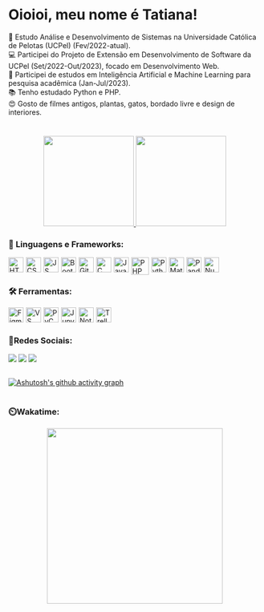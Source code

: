 # Oioioi, meu nome é Tatiana!
📓 Estudo Análise e Desenvolvimento de Sistemas na Universidade Católica de Pelotas (UCPel) (Fev/2022-atual).</br>
💻 Participei do Projeto de Extensão em Desenvolvimento de Software da UCPel (Set/2022-Out/2023), focado em Desenvolvimento Web.</br>
🤖 Participei de estudos em Inteligência Artificial e Machine Learning para pesquisa acadêmica (Jan-Jul/2023).</br>
📚 Tenho estudado Python e PHP.</br>
😍 Gosto de filmes antigos, plantas, gatos, bordado livre e design de interiores.</br>

#
<div align="center">
  <a href="https://github.com/anuraghazra/github-readme-stats">
  <img height="180em" src="https://github-readme-stats.vercel.app/api?username=tatiuska&show_icons=true&theme=dracula&include_all_commits=true&count_private=true" />
  <img height="180em" src="https://github-readme-stats.vercel.app/api/top-langs/?username=tatiuska&size_weight=0.5&count_weight=0.5&hide=jupyter%20notebook,hack&layout=compact&langs_count=8&theme=dracula" />
  </a>
</div>
  
### 🧰 Linguagens e Frameworks:
  <img align="left" alt="HTML5" width="30px" style="padding-right: 2px" src="https://cdn.jsdelivr.net/gh/devicons/devicon/icons/html5/html5-original.svg" />
  <img align="left" alt="CSS3" width="30px" style="padding-right: 2px" src="https://cdn.jsdelivr.net/gh/devicons/devicon/icons/css3/css3-original.svg" />
  <img align="left" alt="JS" width="30px" style="padding-right: 2px" src="https://cdn.jsdelivr.net/gh/devicons/devicon/icons/javascript/javascript-original.svg" />
  <img align="left" alt="Bootstrap" width="30px" style="padding-right: 2px" src="https://cdn.jsdelivr.net/gh/devicons/devicon/icons/bootstrap/bootstrap-original.svg" />
  <img align="left" alt="Git" width="30px" style="padding-right: 2px" src="https://cdn.jsdelivr.net/gh/devicons/devicon/icons/git/git-original.svg" />
  <img align="left" alt="C" width="30px" style="padding-right: 2px" src="https://cdn.jsdelivr.net/gh/devicons/devicon/icons/c/c-original.svg" />
  <img align="left" alt="Java" width="30px" style="padding-right: 2px" src="https://cdn.jsdelivr.net/gh/devicons/devicon/icons/java/java-original.svg" />
  <img align="left" alt="PHP" width="35px" style="padding-right: 2px" src="https://cdn.jsdelivr.net/gh/devicons/devicon@latest/icons/php/php-original.svg" />
  <img align="left" alt="Python" width="30px" style="padding-right: 2px" src="https://cdn.jsdelivr.net/gh/devicons/devicon/icons/python/python-original.svg" />
  <img align="left" alt="Matplotlib" width="30px" style="padding-right: 2px" src="https://cdn.jsdelivr.net/gh/devicons/devicon@latest/icons/matplotlib/matplotlib-original.svg" />
  <img align="left" alt="Pandas" width="30px" style="padding-right: 2px" src="https://cdn.jsdelivr.net/gh/devicons/devicon@latest/icons/pandas/pandas-original.svg" />
  <img align="left" alt="Numpy" width="30px" style="padding-right: 2px" src="https://cdn.jsdelivr.net/gh/devicons/devicon@latest/icons/numpy/numpy-original.svg" />
  <br>
  
#
### 🛠️ Ferramentas:
  <img align="left" alt="Figma" width="30px" style="padding-right: 2px" src="https://cdn.jsdelivr.net/gh/devicons/devicon@latest/icons/figma/figma-original.svg" />
  <img align="left" alt="VS Code" width="30px" style="padding-right: 2px" src="https://cdn.jsdelivr.net/gh/devicons/devicon@latest/icons/vscode/vscode-original.svg" />
  <img align="left" alt="PyCharm" width="30px" style="padding-right: 2px" src="https://cdn.jsdelivr.net/gh/devicons/devicon@latest/icons/pycharm/pycharm-original.svg" />
  <img align="left" alt="Jupyter Notebook" width="30px" style="padding-right: 2px" src="https://cdn.jsdelivr.net/gh/devicons/devicon@latest/icons/jupyter/jupyter-original.svg" />
  <img align="left" alt="Notion" width="30px" style="padding-right: 2px" src="https://cdn.jsdelivr.net/gh/devicons/devicon@latest/icons/notion/notion-original.svg" />
  <img align="left" alt="Trello" width="30px" style="padding-right: 2px" src="https://cdn.jsdelivr.net/gh/devicons/devicon@latest/icons/trello/trello-original.svg" />
  <br>
  
#
### 📱Redes Sociais:
<div>
  <a href="https://codepen.io/tatiuska" target="_blank"><img src="https://img.shields.io/badge/Codepen-000000?style=for-the-badge&logo=codepen&logoColor=white"/></a>
  <a href="https://www.twitch.tv/tatiuska_" target="_blank"><img src="https://img.shields.io/badge/Twitch-9146FF?style=for-the-badge&logo=twitch&logoColor=white"/></a>
  <a href="https://www.linkedin.com/in/tatiana-weska" target="_blank"><img src="https://img.shields.io/badge/-LinkedIn-%230077B5?style=for-the-badge&logo=linkedin&logoColor=white"/></a>
</div>

##

  [![Ashutosh's github activity graph](https://github-readme-activity-graph.vercel.app/graph?username=tatiuska&theme=dracula)](https://github.com/ashutosh00710/github-readme-activity-graph)

#
### ⏲️Wakatime:
<div align="center">
  <a href="https://github.com/anuraghazra/github-readme-stats">
  <img height="350em" src="https://github-readme-stats.vercel.app/api/wakatime?username=tatiuska&layout=compact&theme=dracula&hide=other,browsing,text,browsing_for_deletion" />
  </a>
</div>

<!---
tatiuska/tatiuska is a ✨ special ✨ repository because its `README.md` (this file) appears on your GitHub profile.
You can click the Preview link to take a look at your changes.
--->
